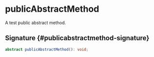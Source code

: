 # publicAbstractMethod

A test public abstract method.

## Signature {#publicabstractmethod-signature}

```typescript
abstract publicAbstractMethod(): void;
```
